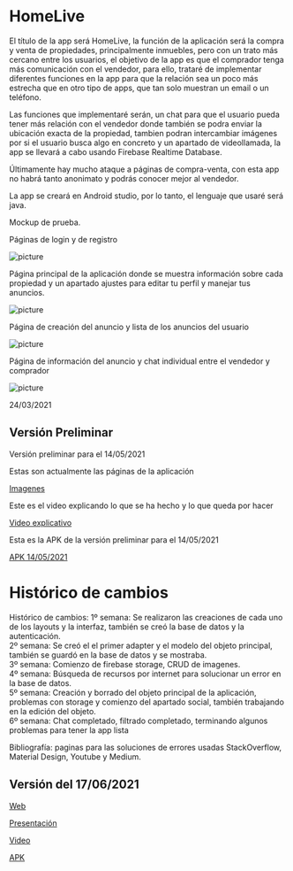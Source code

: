 # HomeLive

El título de la app será HomeLive, la función de la aplicación será la compra y venta de propiedades, principalmente inmuebles, pero con un trato más cercano entre los usuarios, el objetivo de la app es que el comprador tenga más comunicación con el vendedor, para ello, trataré de implementar diferentes funciones en la app para que la relación sea un poco más estrecha que en otro tipo de apps, que tan solo muestran un email o un teléfono.

Las funciones que implementaré serán, un chat para que el usuario pueda tener más relación con el vendedor donde también se podra enviar la ubicación exacta de la propiedad, tambien podran intercambiar imágenes por si el usuario busca algo en concreto y un apartado de videollamada, la app se llevará a cabo usando Firebase Realtime Database.

Últimamente hay mucho ataque a páginas de compra-venta, con esta app no habrá tanto anonimato y podrás conocer mejor al vendedor.

La app se creará en Android studio, por lo tanto, el lenguaje que usaré será java.

Mockup de prueba.

Páginas de login y de registro

![picture](https://i.imgur.com/auNXlnU.png)</br>

Página principal de la aplicación donde se muestra información sobre cada propiedad y un apartado ajustes para editar tu perfil y manejar tus anuncios.

![picture](https://i.imgur.com/9dSBMzv.png)</br>

Página de creación del anuncio y lista de los anuncios del usuario

![picture](https://i.imgur.com/vd8GqJR.png)</br>

Página de información del anuncio y chat individual entre el vendedor y comprador

![picture](https://i.imgur.com/sFuGqz3.png)</br>

24/03/2021

## Versión Preliminar

Versión preliminar para el 14/05/2021

Estas son actualmente las páginas de la aplicación

[Imagenes](https://imgur.com/a/KXAwd44)

Este es el video explicando lo que se ha hecho y lo que queda por hacer

[Video explicativo](https://youtu.be/ZgFSiJqtW6k)

Esta es la APK de la versión preliminar para el 14/05/2021

[APK 14/05/2021](https://mega.nz/file/X5xWySQa#-uv6vfhGJwAWInbD2I07555fqhGUEaEKyCWWIAVr-wQ)


# Histórico de cambios

Histórico de cambios: 
1º semana:  Se realizaron las creaciones de cada uno de los layouts y la interfaz, también se creó la base de datos y la autenticación.</br>
2º semana: Se creó el el primer adapter y el modelo del objeto principal, también se guardó en la base de datos y se mostraba.</br>
3º semana: Comienzo de firebase storage, CRUD de imagenes.</br>
4º semana: Búsqueda de recursos por internet para solucionar un error en la base de datos.</br>
5º semana: Creación y borrado del objeto principal de la aplicación, problemas con storage y comienzo del apartado social, también trabajando en la edición del objeto.</br>
6º semana: Chat completado, filtrado completado, terminando algunos problemas para tener la app lista</br>

Bibliografía: paginas para las soluciones de errores usadas StackOverflow, Material Design, Youtube y Medium.</br>

## Versión del 17/06/2021

[Web](https://tdkclzul.lucusprueba.es)

[Presentación](https://firebasestorage.googleapis.com/v0/b/homelive-4c14b.appspot.com/o/presentaci%C3%B3n.pdf?alt=media&token=fac17b56-7adf-4414-ada5-c58195a63d2c)

[Video](https://youtu.be/jt1ER_RD_qM)

[APK](https://mega.nz/file/WgZxBCIL#ayOeG8bJFq0hUuibs14JgbfwQVfGjwT-47faPQOb0Uw)

